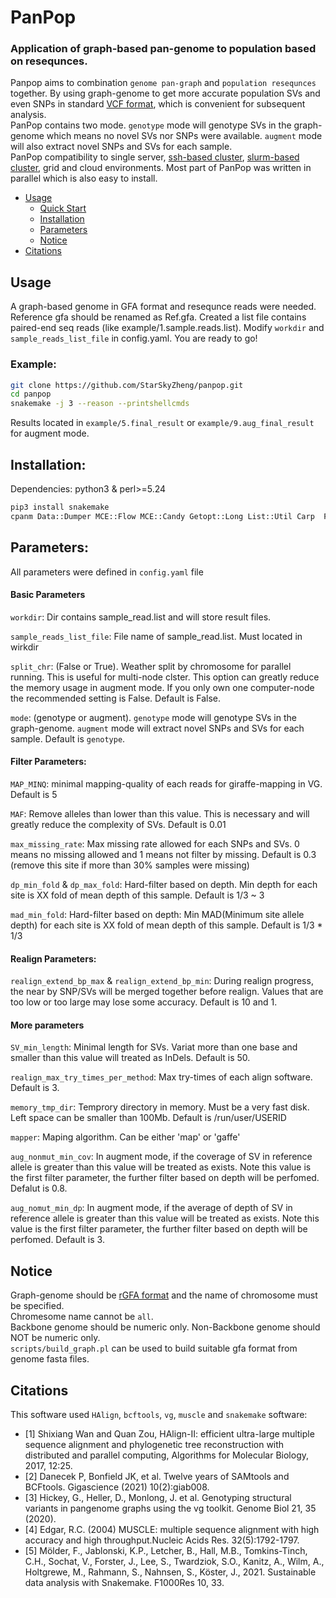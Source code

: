 # <a name="intro"></a>PanPop

### Application of graph-based pan-genome to population based on resequnces.  
  Panpop aims to combination `genome pan-graph` and `population resequnces` together. By using graph-genome to get more accurate population SVs and even SNPs in standard [VCF format][vcf], which is convenient for subsequent analysis.  
  PanPop contains two mode. `genotype` mode will genotype SVs in the graph-genome which means no novel SVs nor SNPs were available. `augment` mode will also extract novel SNPs and SVs for each sample.  
  PanPop compatibility to single server, [ssh-based cluster][snakemake_ssh], [slurm-based cluster][snakemake_slurm], grid and cloud environments. Most part of PanPop was written in parallel which is also easy to install.


- [Usage](#Usage)
  - [Quick Start](#example)
  - [Installation](#install)
  - [Parameters](#parameters)
  - [Notice](#notice)
- [Citations](#cite)


## <a name="usage"></a>Usage
  A graph-based genome in GFA format and resequnce reads were needed. 
  Reference gfa should be renamed as Ref.gfa.
  Created a list file contains paired-end seq reads (like example/1.sample.reads.list).
  Modify `workdir` and `sample_reads_list_file` in config.yaml.
  You are ready to go!
### <a name="example"></a>Example:
```sh
git clone https://github.com/StarSkyZheng/panpop.git
cd panpop
snakemake -j 3 --reason --printshellcmds
```
  Results located in `example/5.final_result` or `example/9.aug_final_result` for augment mode.
 
## <a name="install"></a>Installation:
  Dependencies: python3 & perl>=5.24   
```sh
pip3 install snakemake  
cpanm Data::Dumper MCE::Flow MCE::Candy Getopt::Long List::Util Carp  File::Spec YAML Coro::Generator MCE::Channel Tie::CharArray  IPC::Open2 File::Temp  
```

## <a name="parameters"></a>Parameters:
All parameters were defined in `config.yaml` file  
#### Basic Parameters
  `workdir`: Dir contains sample_read.list and will store result files.

  `sample_reads_list_file`: File name of sample_read.list. Must located in wirkdir

  `split_chr`: (False or True). Weather split by chromosome for parallel running. This is useful for multi-node clster. This option can greatly reduce the memory usage in augment mode. If you only own one computer-node the recommended setting is False. Default is False.

  `mode`: (genotype or augment). `genotype` mode will genotype SVs in the graph-genome. `augment` mode will extract novel SNPs and SVs for each sample. Default is `genotype`.


#### Filter Parameters:
  `MAP_MINQ`: minimal mapping-quality of each reads for giraffe-mapping in VG. Default is 5  

  `MAF`: Remove alleles than lower than this value. This is necessary and will greatly reduce the complexity of SVs. Default is 0.01  

  `max_missing_rate`: Max missing rate allowed for each SNPs and SVs. 0 means no missing allowed and 1 means not filter by missing. Default is 0.3 (remove this site if more than 30% samples were missing)  

  `dp_min_fold` & `dp_max_fold`: Hard-filter based on depth. Min depth for each site is XX fold of mean depth of this sample. Default is 1/3 ~ 3  

  `mad_min_fold`: Hard-filter based on depth: Min MAD(Minimum site allele depth) for each site is XX fold of mean depth of this sample. Default is 1/3 * 1/3  

#### Realign Parameters:
  `realign_extend_bp_max` & `realign_extend_bp_min`: During realign progress, the near by SNP/SVs will be merged together before realign. Values that are too low or too large may lose some accuracy. Default is 10 and 1.  

#### More parameters
  `SV_min_length`: Minimal length for SVs. Variat more than one base and smaller than this value will treated as InDels. Default is 50.  

  `realign_max_try_times_per_method`: Max try-times of each align software. Default is 3.  

  `memory_tmp_dir`: Temprory directory in memory. Must be a very fast disk. Left space can be smaller than 100Mb. Default is /run/user/USERID

  `mapper`: Maping algorithm. Can be either 'map' or 'gaffe'

  `aug_nonmut_min_cov`: In augment mode, if the coverage of SV in reference allele is greater than this value will be treated as exists. Note this value is the first filter parameter, the further filter based on depth will be perfomed. Defalut is 0.8.

  `aug_nomut_min_dp`: In augment mode, if the average of depth of SV in reference allele is greater than this value will be treated as exists. Note this value is the first filter parameter, the further filter based on depth will be perfomed. Default is 3.

## <a name=notice></a>Notice
  Graph-genome should be [rGFA format][rgfa] and the name of chromosome must be specified.  
  Chromesome name cannot be `all`.  
  Backbone genome should be numeric only. Non-Backbone genome should NOT be numeric only.  
  `scripts/build_graph.pl` can be used to build suitable gfa format from genome fasta files.   

## <a name=cite></a>Citations
  This software used `HAlign`, `bcftools`, `vg`, `muscle` and `snakemake` software: 
- [1] Shixiang Wan and Quan Zou, HAlign-II: efficient ultra-large multiple sequence alignment and phylogenetic tree reconstruction with distributed and parallel computing, Algorithms for Molecular Biology, 2017, 12:25.
- [2] Danecek P, Bonfield JK, et al. Twelve years of SAMtools and BCFtools. Gigascience (2021) 10(2):giab008.
- [3] Hickey, G., Heller, D., Monlong, J. et al. Genotyping structural variants in pangenome graphs using the vg toolkit. Genome Biol 21, 35 (2020).
- [4] Edgar, R.C. (2004) MUSCLE: multiple sequence alignment with high accuracy and high throughput.Nucleic Acids Res. 32(5):1792-1797.
- [5] Mölder, F., Jablonski, K.P., Letcher, B., Hall, M.B., Tomkins-Tinch, C.H., Sochat, V., Forster, J., Lee, S., Twardziok, S.O., Kanitz, A., Wilm, A., Holtgrewe, M., Rahmann, S., Nahnsen, S., Köster, J., 2021. Sustainable data analysis with Snakemake. F1000Res 10, 33.


[rgfa]: https://github.com/lh3/gfatools/blob/master/doc/rGFA.md
[snakemake_ssh]: https://github.com/StarSkyZheng/snakemake_ssh
[snakemake_slurm]: https://snakemake.readthedocs.io/en/stable/executing/cluster.html
[vcf]: https://samtools.github.io/hts-specs/VCFv4.2.pdf

